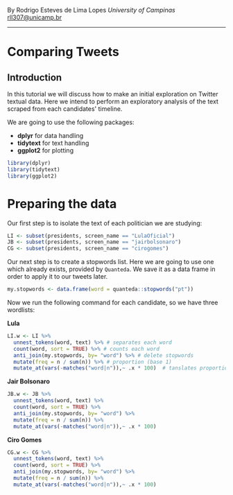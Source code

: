 By Rodrigo Esteves de Lima Lopes *University of Campinas* [rll307\@unicamp.br](mailto:rll307@unicamp.br)

------------------------------------------------------------------------

# Comparing Tweets

## Introduction

In this tutorial we will discuss how to make an initial exploration on Twitter textual data. Here we intend to perform an exploratory analysis of the text scraped from each candidates' timeline. 

We are going to use the following packages:

-   **dplyr** for data handling
-   **tidytext**  for text handling
-   **ggplot2** for plotting

```r
library(dplyr)
library(tidytext)
library(ggplot2)
```

# Preparing the data
Our first step is to isolate the text of each politician we are studying:

```r
LI <- subset(presidents, screen_name == "LulaOficial")
JB <- subset(presidents, screen_name == "jairbolsonaro")
CG <- subset(presidents, screen_name == "cirogomes")
```
Our next step is to create a stopwords list. Here we are going to use one which already exists, provided by `Quanteda`. We save it as a data frame in order to apply it to our tweets later. 

```r
my.stopwords <- data.frame(word = quanteda::stopwords("pt"))
```

Now we run the following command for each candidate, so we have three wordlists:

**Lula**

```r
LI.w <- LI %>%
  unnest_tokens(word, text) %>% # separates each word
  count(word, sort = TRUE) %>% # counts each word
  anti_join(my.stopwords, by= "word") %>% # delete stopwords
  mutate(freq = n / sum(n)) %>% # proportion (base 1)
  mutate_at(vars(-matches("word|n")),~ .x * 100)  # tanslates proportion to base 100
```
**Jair Bolsonaro**

```r
JB.w <- JB %>%
  unnest_tokens(word, text) %>%
  count(word, sort = TRUE) %>%
  anti_join(my.stopwords, by= "word") %>%
  mutate(freq = n / sum(n)) %>%
  mutate_at(vars(-matches("word|n")),~ .x * 100)
```

**Ciro Gomes**

```r
CG.w <- CG %>%
  unnest_tokens(word, text) %>%
  count(word, sort = TRUE) %>%
  anti_join(my.stopwords, by= "word") %>%
  mutate(freq = n / sum(n)) %>%
  mutate_at(vars(-matches("word|n")),~ .x * 100) 
```


